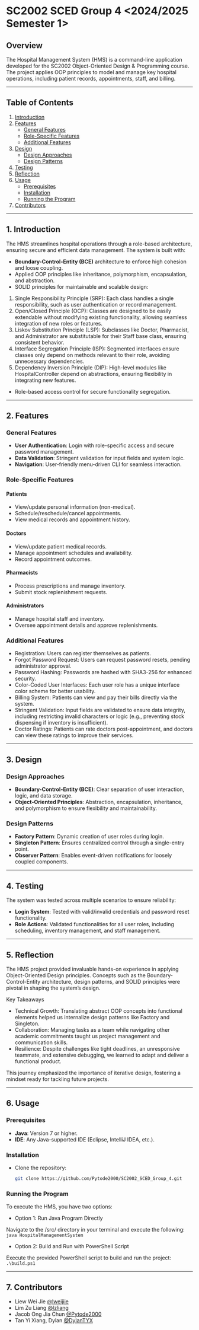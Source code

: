# **SC2002 SCED Group 4 <2024/2025 Semester 1>**  

## **Overview**  
The Hospital Management System (HMS) is a command-line application developed for the SC2002 Object-Oriented Design & Programming course. 
The project applies OOP principles to model and manage key hospital operations, including patient records, appointments, staff, and billing.  

---

## **Table of Contents**  
1. [Introduction](#introduction)  
2. [Features](#features)  
    - [General Features](#general-features)  
    - [Role-Specific Features](#role-specific-features)
    - [Additional Features](#additional-features)
3. [Design](#design)  
    - [Design Approaches](#design-approaches)  
    - [Design Patterns](#design-patterns)  
4. [Testing](#testing)
5. [Reflection](#reflection) 
6. [Usage](#usage)  
    - [Prerequisites](#prerequisites)  
    - [Installation](#installation)
    - [Running the Program](#running-the-program)
7. [Contributors](#contributors)  


---

## **1. Introduction**  
The HMS streamlines hospital operations through a role-based architecture, ensuring secure and efficient data management. The system is built with:
- **Boundary-Control-Entity (BCE)** architecture to enforce high cohesion and loose coupling.
- Applied OOP principles like inheritance, polymorphism, encapsulation, and abstraction.
- SOLID principles for maintainable and scalable design:
1. Single Responsibility Principle (SRP): Each class handles a single responsibility, such as user authentication or record management.
2. Open/Closed Principle (OCP): Classes are designed to be easily extendable without modifying existing functionality, allowing seamless integration of new roles or features.
3. Liskov Substitution Principle (LSP): Subclasses like Doctor, Pharmacist, and Administrator are substitutable for their Staff base class, ensuring consistent behavior.
4. Interface Segregation Principle (ISP): Segmented interfaces ensure classes only depend on methods relevant to their role, avoiding unnecessary dependencies.
5. Dependency Inversion Principle (DIP): High-level modules like HospitalController depend on abstractions, ensuring flexibility in integrating new features.
- Role-based access control for secure functionality segregation.  

---

## **2. Features**  

### **General Features**  
- **User Authentication**: Login with role-specific access and secure password management.  
- **Data Validation**: Stringent validation for input fields and system logic.  
- **Navigation**: User-friendly menu-driven CLI for seamless interaction.  

### **Role-Specific Features**  
#### **Patients**  
- View/update personal information (non-medical).  
- Schedule/reschedule/cancel appointments.  
- View medical records and appointment history.  

#### **Doctors**  
- View/update patient medical records.  
- Manage appointment schedules and availability.  
- Record appointment outcomes.  

#### **Pharmacists**  
- Process prescriptions and manage inventory.  
- Submit stock replenishment requests.  

#### **Administrators**  
- Manage hospital staff and inventory.  
- Oversee appointment details and approve replenishments.  

### **Additional Features**  
- Registration: Users can register themselves as patients.
- Forgot Password Request: Users can request password resets, pending administrator approval.
- Password Hashing: Passwords are hashed with SHA3-256 for enhanced security.
- Color-Coded User Interfaces: Each user role has a unique interface color scheme for better usability.
- Billing System: Patients can view and pay their bills directly via the system.
- Stringent Validation: Input fields are validated to ensure data integrity, including restricting invalid characters or logic (e.g., preventing stock dispensing if inventory is insufficient).
- Doctor Ratings: Patients can rate doctors post-appointment, and doctors can view these ratings to improve their services.

---

## **3. Design**  

### **Design Approaches**  
- **Boundary-Control-Entity (BCE)**: Clear separation of user interaction, logic, and data storage.  
- **Object-Oriented Principles**: Abstraction, encapsulation, inheritance, and polymorphism to ensure flexibility and maintainability.  

### **Design Patterns**  
- **Factory Pattern**: Dynamic creation of user roles during login.  
- **Singleton Pattern**: Ensures centralized control through a single-entry point.  
- **Observer Pattern**: Enables event-driven notifications for loosely coupled components.  

---

## **4. Testing**  
The system was tested across multiple scenarios to ensure reliability:  
- **Login System**: Tested with valid/invalid credentials and password reset functionality.  
- **Role Actions**: Validated functionalities for all user roles, including scheduling, inventory management, and staff management.  

---

## **5. Reflection**  
The HMS project provided invaluable hands-on experience in applying Object-Oriented Design principles. Concepts such as the Boundary-Control-Entity architecture, design patterns, and SOLID principles were pivotal in shaping the system’s design.

Key Takeaways
- Technical Growth: Translating abstract OOP concepts into functional elements helped us internalize design patterns like Factory and Singleton.
- Collaboration: Managing tasks as a team while navigating other academic commitments taught us project management and communication skills.
- Resilience: Despite challenges like tight deadlines, an unresponsive teammate, and extensive debugging, we learned to adapt and deliver a functional product.
  
This journey emphasized the importance of iterative design, fostering a mindset ready for tackling future projects.

---

## **6. Usage**  

### **Prerequisites**  
- **Java**: Version 7 or higher.  
- **IDE**: Any Java-supported IDE (Eclipse, IntelliJ IDEA, etc.).  

### **Installation** 
- Clone the repository:  
   ```bash
   git clone https://github.com/Pytode2000/SC2002_SCED_Group_4.git

### **Running the Program**
To execute the HMS, you have two options:
- Option 1: Run Java Program Directly
  
Navigate to the /src/ directory in your terminal and execute the following: `java HospitalManagementSystem`

- Option 2: Build and Run with PowerShell Script
  
Execute the provided PowerShell script to build and run the project: `.\build.ps1`

---

## **7. Contributors**  
- Liew Wei Jie [@lweijiie](https://github.com/lweijiie)
- Lim Zu Liang [@lzliang](https://github.com/lzuliang)
- Jacob Ong Jia Chun [@Pytode2000](https://github.com/Pytode2000)
- Tan Yi Xiang, Dylan [@DylanTYX](https://github.com/DylanTYX)
